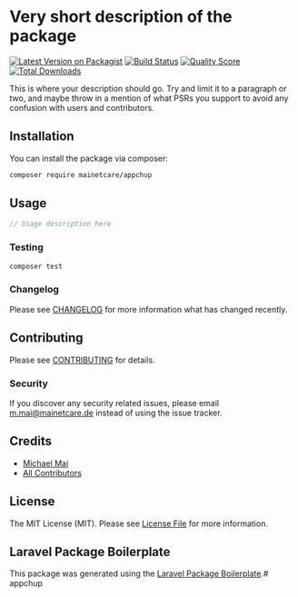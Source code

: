 # Very short description of the package

[![Latest Version on Packagist](https://img.shields.io/packagist/v/mainetcare/appchup.svg?style=flat-square)](https://packagist.org/packages/mainetcare/appchup)
[![Build Status](https://img.shields.io/travis/mainetcare/appchup/master.svg?style=flat-square)](https://travis-ci.org/mainetcare/appchup)
[![Quality Score](https://img.shields.io/scrutinizer/g/mainetcare/appchup.svg?style=flat-square)](https://scrutinizer-ci.com/g/mainetcare/appchup)
[![Total Downloads](https://img.shields.io/packagist/dt/mainetcare/appchup.svg?style=flat-square)](https://packagist.org/packages/mainetcare/appchup)

This is where your description should go. Try and limit it to a paragraph or two, and maybe throw in a mention of what PSRs you support to avoid any confusion with users and contributors.

## Installation

You can install the package via composer:

```bash
composer require mainetcare/appchup
```

## Usage

``` php
// Usage description here
```

### Testing

``` bash
composer test
```

### Changelog

Please see [CHANGELOG](CHANGELOG.md) for more information what has changed recently.

## Contributing

Please see [CONTRIBUTING](CONTRIBUTING.md) for details.

### Security

If you discover any security related issues, please email m.mai@mainetcare.de instead of using the issue tracker.

## Credits

- [Michael Mai](https://github.com/mainetcare)
- [All Contributors](../../contributors)

## License

The MIT License (MIT). Please see [License File](LICENSE.md) for more information.

## Laravel Package Boilerplate

This package was generated using the [Laravel Package Boilerplate](https://laravelpackageboilerplate.com).# appchup
